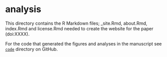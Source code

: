 # analysis

This directory contains the R Markdown files; _site.Rmd, about.Rmd, index.Rmd and license.Rmd needed to create the website for the paper (doi:XXXX). 

For the code that generated the figures and analyses in the manuscript see [`code`](https://github.com/biowilks/Energy-Budget-Model/tree/master/code) directory on GitHub.

